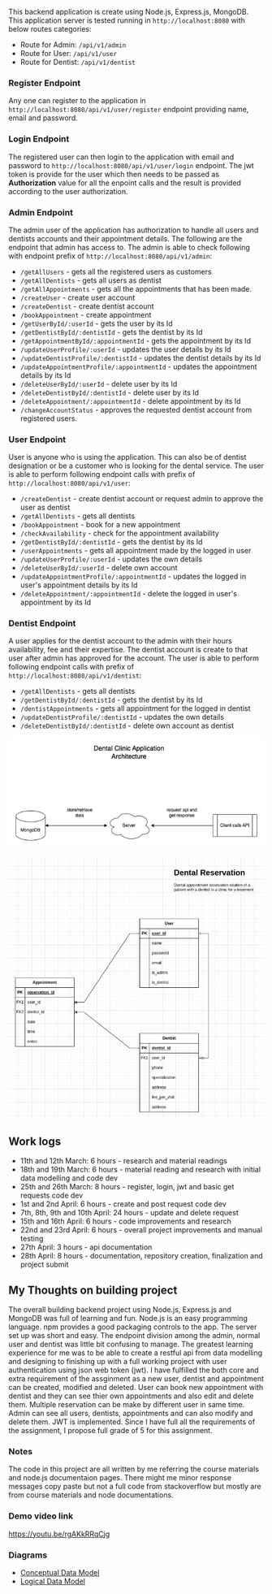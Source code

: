 This backend application is create using Node.js, Express.js, MongoDB. This application server is tested running in `http://localhost:8080` with below routes categories:
- Route for Admin: `/api/v1/admin`
- Route for User: `/api/v1/user`
- Route for Dentist: `/api/v1/dentist`

### Register Endpoint
Any one can register to the application in `http://localhost:8080/api/v1/user/register` endpoint providing name, email and password.
### Login Endpoint
The registered user can then login to the application with email and password to `http://localhost:8080/api/v1/user/login` endpoint. The jwt token is provide for the user which then needs to be passed as **Authorization** value for all the enpoint calls and the result is provided according to the user authorization.
### Admin Endpoint
The admin user of the application has authorization to handle all users and dentists accounts and their appointment details. The following are the endpoint that admin has access to.
The admin is able to check following with endpoint prefix of `http://localhost:8080/api/v1/admin`:
- `/getAllUsers` - gets all the registered users as customers
- `/getAllDentists` - gets all users as dentist
- `/getAllAppointments` - gets all the appointments that has been made.
- `/createUser` - create user account
- `/createDentist` - create dentist account
- `/bookAppointment` - create appointment
- `/getUserById/:userId` - gets the user by its Id
- `/getDentistById/:dentistId` - gets the dentist by its Id
- `/getAppointmentById/:appointmentId` - gets the appointment by its Id
- `/updateUserProfile/:userId` - updates the user details by its Id
- `/updateDentistProfile/:dentistId` - updates the dentist details by its Id
- `/updateAppointmentProfile/:appointmentId` - updates the appointment details by its Id
- `/deleteUserById/:userId` - delete user by its Id
- `/deleteDentistById/:dentistId` - delete user by its Id
- `/deleteAppointment/:appointmentId` - delete appointment by its Id
- `/changeAccountStatus` - approves the requested dentist account from registered users.

### User Endpoint
User is anyone who is using the application. This can also be of dentist designation or be a customer who is looking for the dental service.
The user is able to perform following endpoint calls with prefix of `http://localhost:8080/api/v1/user`:
- `/createDentist` - create dentist account or request admin to approve the user as dentist
- `/getAllDentists` - gets all dentists
- `/bookAppointment` - book for a new appointment
- `/checkAvailability` - check for the appointment availability
- `/getDentistById/:dentistId` - gets the dentist by its Id
- `/userAppointments` - gets all appointment made by the logged in user
- `/updateUserProfile/:userId` - updates the own details
- `/deleteUserById/:userId` - delete own account
- `/updateAppointmentProfile/:appointmentId` - updates the logged in user's appointment details by its Id
- `/deleteAppointment/:appointmentId` - delete the logged in user's appointment by its Id
### Dentist Endpoint
A user applies for the dentist account to the admin with their hours availability, fee and their expertise. The dentist account is create to that user after admin has approved for the account.
The user is able to perform following endpoint calls with prefix of `http://localhost:8080/api/v1/dentist`:
- `/getAllDentists` - gets all dentists
- `/getDentistById/:dentistId` - gets the dentist by its Id
- `/dentistAppointments` - gets all appointment for the logged in dentist
- `/updateDentistProfile/:dentistId` - updates the own details
- `/deleteDentistById/:dentistId` - delete own account as dentist

![Dental Clinic Application Architecture](/images/dental-clinic-architech.drawio.png "Dental Clinic Reservation App")

![Logical Diagram of Dental Clinic Reservation Application](/images/LDM_Dental_Reservation_v2.jpg "Logical Diagram of Dental Clinic Reservation App")

## Work logs
- 11th and 12th March: 6 hours - research and material readings
- 18th and 19th March: 6 hours - material reading and research with initial data modelling and code dev
- 25th and 26th March: 8 hours - register, login, jwt and basic get requests code dev
- 1st and 2nd April: 6 hours - create and post request code dev
- 7th, 8th, 9th and 10th April: 24 hours - update and delete request 
- 15th and 16th April: 6 hours - code improvements and research
- 22nd and 23rd April: 6 hours - overall project improvements and manual testing
- 27th April: 3 hours - api documentation 
- 28th April: 8 hours - documentation, repository creation, finalization and project submit

## My Thoughts on building project
The overall building backend project using Node.js, Express.js and MongoDB was full of learning and fun. Node.js is an easy programming language. npm provides a good packaging controls to the app. The server set up was short and easy. The endpoint division among the admin, normal user and dentist was little bit confusing to manage. The greatest learning experience for me was to be able to create a restful api from data modelling and designing to finishing up with a full working project with user authentication using json web token (jwt). I have fulfilled the both core and extra requirement of the assginment as a new user, dentist and appointment can be created, modified and deleted. User can book new appointment with dentist and they can see thier own appointments and also edit and delete them. Multiple reservation can be make by different user in same time. Admin can see all users, dentists, appointments and can also modify and delete them. JWT is implemented. Since I have full all the requirements of the assignment, I propose full grade of 5 for this assignment.

### Notes 
The code in this project are all written by me referring the course materials and node.js documentaion pages. There might me minor response messages copy paste but not a full code from stackoverflow but mostly are from course materials and node documentations.

### Demo video link
https://youtu.be/rgAKkRRqCjg

### Diagrams
- [Conceptual Data Model](https://viewer.diagrams.net/?tags=%7B%7D&highlight=0000ff&edit=_blank&layers=1&nav=1&title=CDM_Dental_Reservation_v2.drawio#R1VfbctowEP0aHpPxBQx5DJcknU4mbSBD2jfFFrYSWfLIAgNf35Ut2diGhtJ0Qp%2BQjlYr7dmjXdNxR%2FH6VqAkuucBph3HCtYdd9xxHNseXMGPQjYG8awCCQUJNFYBU7LFGjRmSxLgtGYoOaeSJHXQ54xhX9YwJATP6mYLTuunJijELWDqI9pG5ySQUYEOelaF32ESRuZk29IrMTLGGkgjFPBsB3InHXckOJfFKF6PMFXsGV6KfTcHVsuLCczkMRumD%2F2LuX1tZV%2Ft3vVr8D3NXlYX2ssK0aUO%2BCnFQl9YbgwLgi9ZgJUju%2BMOkfB1oiBL7jCLiMTTBPkKyUAHgEUypsaakpDB2Id7gmt32L64uQUWEq93IB3ILeYxlmIDJnq129ekalk5RlVZlaMyE9FOfroaQ1oWYem6Yg4Gmrw%2FINJtEfmIgckVkoSzs%2BfTHtT5dD%2Bdz26LzzGER1J59lw2tVnOP43LXovLFok4gKqnp4pnuXnENNfupFoZLjiThl2nziRmwbUqtzCdPHKGZ%2FweMWBgWKXHys0goOdyD0x%2BqJVLp2fm4%2FWu6XijZwcTk%2FKl8PH7JU4iEWL5%2FgtWTPw2ze%2BlsQRFzuCq3kj2JVef8Y0TiK16k84BHRkXReR6127hbzhyGo7cpqOCmpajXGtl4KfLzzsf%2BZ2uou5%2FqiLnqpH8ZpU5VkVuw1GrXH2ciu7GXvgaO0%2F9L%2FcpxvHDLGSTPV8qHcejUskAlrxQjZR2kPJU672FFRxaGRowae1ESaIiiHEeu9j1o1ORD%2FlC2eZakqSwzQgktAAD06oswjTkU8KIn3%2BBCg1JgVF%2B0OXOHZPqio03Au1H1kWfSsHf8IhTcOmOGchePRJCaQNKof8RFgLQq2YzDr1wfOEc6pIcOt6C5i8qIgFEdPxjOr5X9uy6qHrtVll%2B2u19HX%2FTK73FzdvbYr7dvvz07izybA2W1l6Z%2FdNitcWCz%2FhDnihYuCHUmH1U6Tq2AXbPrHSVH6FaHH3nxNLVbTjymo5OLl0wrf7AFebV%2F2B38gs%3D)
- [Logical Data Model](https://viewer.diagrams.net/?tags=%7B%7D&highlight=0000ff&edit=_blank&layers=1&nav=1&title=LDM_Dental_Reservation_v2.drawio#R7Z1Rc6I6FMc%2FjY%2B7IyJWH6ut291tu53WvffuUycrUXIXCDektfbT3wQSUEItdKuwJjOdKRxCgHP%2BJz8JR%2BzYk%2BDpEwGRd4Vd6Hd6XfepY591ej3LGo7YP25Zp5Zeb9BNLUuCXNEqN9yhZyiMstkDcmG81ZBi7FMUbRvnOAzhnG7ZACF4td1sgf3to0ZgCRXD3Rz4qvVv5FIvtQ6dbm6%2FgGjpySNbXbElALKxMMQecPFqywSf6BSHVJziDSQBCGFI2ZYrQH5B0nHOPUr5lZ52elP2t%2BCtPy4xXvoQRCj%2BOMcBM89j1mS6AAHyuZ83OhqLjtjh7POOPSEY03QpeJpAnwdLhiE9p%2BkLWzM%2FEN5vhR2cm%2BtL%2B9vq5mf%2F%2BXY960Zf1l9GH3ppL4%2FAfxD%2B%2FR6nZ8f8Q9fS6cxVEV%2Bk4Cc3jWMKCBXasLvMwKJNAQrZrvaZlaz7PohilDRPLR7y3Uuwxg9UdiTXxgv0BN3bVBq8LVPJJeuMr%2FLOuZPvxMnwzcBHy5Atz9mV8yOOCYzZuVyCmIoWHg18sai6SXjuERIKnzZMwm2fIA4gJWvWRGztS3mInPkwkoZVrkBrKGzehvqyrAFCUsus8zxSbEEEq0bgbCVwu4N2y5U%2B9jBBzzxUvnDtZiCT9RUKfCbVCwjcgmmMkzEjCQjy%2FQn2MY92iEOoBJw3cgmOZoAsIRWGCCORWs6Y%2FTHPTLofnY7DznXC1q18nf3x5oROcBhTwoTF%2B4AsvivIYzymOBKd%2BnAh%2ByfC73z5J6aUZeJLEtiZC6%2FrQujArqgCe18i6CsiuPn6ogzY9VME%2FFs2KINw6adBS8ZokAetJLKlvs78W3R8MVcxc%2BfCT4ZZD7kuZHk7XnmIwrsIzHmjFePUaxm7MwNeD9dGfOya4RGd5U6r3Rvw2RgVAsry5yF0YyXm2Xm%2BXQaOIoMHNojfs32a1YIcp9O245hFHIXLy3TPQUEsTkvE8vRybjvvKp5K3R1APQNDkkok6e6RJIOmSXJSXQSHGTugi2R%2F%2B8XIoHKsjh0jQ0UDIQhg2xnSBmVox4yRYUbjzBg1zQx5b6shNEaVg3Xs0LAsRQQRiOMVJq2%2F%2B2iDPLQjh6XOOBp0HBodVtX5y%2F2xo8b85ZGxw6oerqOHhzqBCQOAfH3JUUMc2qHDqTFJYdCxL3Q4TaPDUecpdEFHlgEGHY46BYHie%2BAGKNSXHjX0oR09rJI7VYOPg%2BNj2DQ%2BrDp3oEfGjzwHDECskltQRhDmbopYwmjLkDoa0Q8iaqnFaZQM0kFS3bcLJx3dyuZOClVzJ%2F3Gq%2BYsU%2Bzw7mVzWU78OXVzljqToFHhnGVKHjJXqHMJbFCE5BFQhENTQfc21ej3scDUQ7z7rWV9rDReRCefqm3IYPrVangIOdzNpSmKyISgTjX9IRXZrZCHdvyQuDD8aJIfjRfU9dQZqelXbSYnsyQw%2FOipdRFiXlJrhNRQiHYIGRqEtAAhzRfWDfUtrBsagGSuKAEIO6C%2B6KihDf3QoT7UMug4PDoaL6wb1ng4dmzoqB6uo0eH%2BmyMIp2%2FBlpDG9qhwyqp4DfsODw7WlBVV%2BNDxJHBI08CQw%2BrpMImxBTG%2BvKjjjy0A0hffVJ29koFpp7FdH05nMtqOqfqmN%2Fr72vQ75s5x3evputXV0Zbqun66pSjRtV0WRIY%2BPf%2F5MdWh6ukq6EY%2FT4P1Phyp9ZIqXE%2FWR8pjVfS9dWCSo0q6bIkMEiRw5KppHuTPLTjx8h8ybcF%2FGi8km5U4870yOAxqh6tY4fHSL0xjTwePG3RUUMc2qHDMehoATqar6Bz9GWHY9iRuUJlRxzBOQs2ek6%2BHKovRGqo5JghMvhx%2Bek6BMFfE68XfsbOyY%2FTzyW%2FyGIYcniGHLKUrlQGWhRD7EwArQhS6gm1EAK4LoGxHqUQvykO7cBh3m3aBnAcso6uVAZavNt0ZwIYcKjPvhYQ3keQ3D%2BiGOnxarrflIh2%2BKjzWyyGH%2FviR%2Fbiusb4Ueclt0cGkCwFDEFKXnGr%2Fb1HDXkcMz3KHwtV%2BOYfdJdQ1sfxoj66voV%2BMhN6nm9Jq%2BhSfDARbsUJhu4p%2F%2F13tnp%2By8Qzw1cgXHOB8OuCGV44gbYaSuMU%2BRJTasxlcRB%2BIHO4a1AXV0YliV5qKF3Ar7vqYJL91vxmPDMjSfz1CLdOeIdobjgfczkOpDBkBfhg5Gz3kV682C1XidKTUks%2B6BZ6Sr2j9PRueqtwt3skerMryk2%2BHqs9cusXRTJ8q9xGhZ6conDfT26X51%2FAxT%2BuPbP%2Fo9fTb5N%2FyUWQvaV%2BU20DnwPIY24ZLPkS1xjgPd3m7%2F%2BUrdhB84bSGCl7gs03QXfJZj8iGMkiXvC2iZwoStuuEAtpaszeP97lP2SRmOY%2BCtGcLSwYeFMTJRCIA2WnGOVnWEglxju6nRvsQzT%2BBQsoL6G7AHQnLYkWa7ME%2Bfxth%2BVsLmP4ds69mE7V4ew4BVFZ3ZLJm6yStTRDfufT93QJvi9nfm9qT65ndyFh%2BfKrVGh7HdaeIcEz%2FC2JFdsgRiyrrYOcrFxszSBnFwe57G6t9iBX7KlX7OnNgxxbJRjTzeYs0bwr7ELe4n8%3D)
